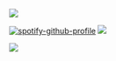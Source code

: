 <img src="https://autism.crd.co/assets/images/gallery01/61387993.png?v=d6547f5c"><br>

[![spotify-github-profile](https://spotify-github-profile.kittinanx.com/api/view?uid=31blrcsa5a2jfah66gxcy2gdm6he&cover_image=true&theme=default&show_offline=true&background_color=121212&interchange=true)](https://spotify-github-profile.kittinanx.com/api/view?uid=31blrcsa5a2jfah66gxcy2gdm6he&redirect=true) <img src="https://i.postimg.cc/wxLSq32R/Screenshot-2025-01-02-12-12-16-AM-removebg-preview-3.png"><br>


<img src="https://autism.crd.co/assets/images/gallery01/61387993.png?v=d6547f5c">
